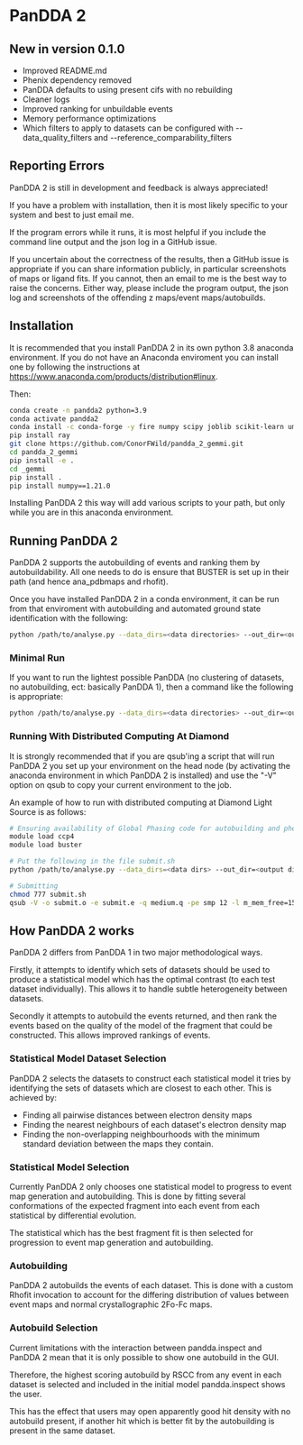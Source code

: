 # PanDDA 2

## New in version 0.1.0

 - Improved README.md
 - Phenix dependency removed
 - PanDDA defaults to using present cifs with no rebuilding
 - Cleaner logs
 - Improved ranking for unbuildable events
 - Memory performance optimizations
 - Which filters to apply to datasets can be configured with --data_quality_filters and --reference_comparability_filters

## Reporting Errors

PanDDA 2 is still in development and feedback is always appreciated! 

If you have a problem with installation, then it is most likely specific to your system and best to just email me.

If the program errors while it runs, it is most helpful if you include the command line output and the json log in a GitHub issue. 

If you uncertain about the correctness of the results, then a GitHub issue is appropriate if you can share information publicly, in particular screenshots of maps or ligand fits. If you cannot, then an email to me is the best way to raise the concerns. Either way, please include the program output, the json log and screenshots of the offending z maps/event maps/autobuilds.


## Installation

It is recommended that you install PanDDA 2 in its own python 3.8 anaconda environment. If you do not have an Anaconda enviroment you can install one by following the instructions at https://www.anaconda.com/products/distribution#linux. 

Then:

```bash
conda create -n pandda2 python=3.9
conda activate pandda2
conda install -c conda-forge -y fire numpy scipy joblib scikit-learn umap-learn bokeh dask dask-jobqueue hdbscan matplotlib rich seaborn rdkit openbabel
pip install ray
git clone https://github.com/ConorFWild/pandda_2_gemmi.git
cd pandda_2_gemmi
pip install -e .
cd _gemmi
pip install .
pip install numpy==1.21.0
```

Installing PanDDA 2 this way will add various scripts to your path, but only while you are in this anaconda environment.



## Running PanDDA 2

PanDDA 2 supports the autobuilding of events and ranking them by autobuildability. All one needs to do is ensure that BUSTER is set up in their path (and hence ana_pdbmaps and rhofit).


Once you have installed PanDDA 2 in a conda environment, it can be run from that enviroment with autobuilding and automated ground state identification with the following: 

```bash
python /path/to/analyse.py --data_dirs=<data directories> --out_dir=<output directory> --pdb_regex=<pdb regex> --mtz_regex=<mtz regex> <options>
```


### Minimal Run

If you want to run the lightest possible PanDDA (no clustering of datasets, no autobuilding, ect: basically PanDDA 1), then a command like the following is appropriate:

```bash
python /path/to/analyse.py --data_dirs=<data directories> --out_dir=<output directory> --pdb_regex=<pdb regex> --mtz_regex=<mtz regex> --autobuild=False --rank_method="size" --comparison_strategy="high_res_first" <options>
```


### Running With Distributed Computing At Diamond

It is strongly recommended that if you are qsub'ing a script that will run PanDDA 2 you set up your environment on the head node (by activating the anaconda environment in which PanDDA 2 is installed) and use the "-V" option on qsub to copy your current environment to the job.

An example of how to run with distributed computing at Diamond Light Source is as follows:
```bash
# Ensuring availability of Global Phasing code for autobuilding and phenix for building cifs
module load ccp4
module load buster

# Put the following in the file submit.sh
python /path/to/analyse.py --data_dirs=<data dirs> --out_dir=<output dirs> --pdb_regex=<pdb regex> --mtz_regex=<mtz regex> --global_processing="distributed" <options>

# Submitting
chmod 777 submit.sh
qsub -V -o submit.o -e submit.e -q medium.q -pe smp 12 -l m_mem_free=15G submit.sh
```


## How PanDDA 2 works

PanDDA 2 differs from PanDDA 1 in two major methodological ways. 

Firstly, it attempts to identify which sets of datasets should be used to produce a statistical model which has the optimal contrast (to each test dataset individually). This allows it to handle subtle heterogeneity between datasets. 

Secondly it attempts to autobuild the events returned, and then rank the events based on the quality of the model of the fragment that could be constructed. This allows improved rankings of events.

### Statistical Model Dataset Selection

PanDDA 2 selects the datasets to construct each statistical model it tries by identifying the sets of datasets which are closest to each other. This is achieved by:
 - Finding all pairwise distances between electron density maps
 - Finding the nearest neighbours of each dataset's electron density map
 - Finding the non-overlapping neighbourhoods with the minimum standard deviation between the maps they contain.

### Statistical Model Selection

Currently PanDDA 2 only chooses one statistical model to progress to event map generation and autobuilding. This is done by fitting several conformations of the expected fragment into each event from each statistical by differential evolution. 

The statistical which has the best fragment fit is then selected for progression to event map generation and autobuilding.

### Autobuilding

PanDDA 2 autobuilds the events of each dataset. This is done with a custom Rhofit invocation to account for the differing distribution of values between event maps and normal crystallographic 2Fo-Fc maps.

### Autobuild Selection

Current limitations with the interaction between pandda.inspect and PanDDA 2 mean that it is only possible to show one autobuild in the GUI. 

Therefore, the highest scoring autobuild by RSCC from any event in each dataset is selected and included in the initial model pandda.inspect shows the user. 

This has the effect that users may open apparently good hit density with no autobuild present, if another hit which is better fit by the autobuilding is present in the same dataset.


